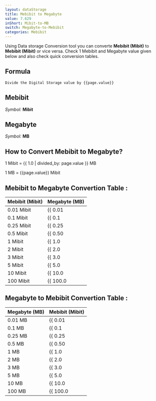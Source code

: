 ```yaml
---
layout: dataStorage
title: Mebibit to Megabyte
value: 7.629
inShort: Mibit-to-MB
switch: Megabyte-to-Mebibit
categories: Mebibit
---
```


Using Data storage Conversion tool you can converte **Mebibit (Mibit)** to **Mebibit (Mibit)** or vice versa. Check 1 Mebibit and Megabyte value given below and also check quick conversion tables.

## Formula
`Divide the Digital Storage value by {{page.value}}`

## Mebibit
*Symbol:* **Mibit**

## Megabyte
*Symbol:* **MB**

## How to Convert Mebibit to Megabyte?

1 Mibit = {{ 1.0 | divided_by: page.value }} MB

1 MB = {{page.value}} Mibit


## Mebibit to Megabyte Convertion Table :

| Mebibit (Mibit) | Megabyte (MB) |
| ---- | ---- |
| 0.01 Mibit | {{ 0.01 | divided_by: page.value }} MB |
| 0.1 Mibit | {{ 0.1 | divided_by: page.value }} MB |
| 0.25 Mibit | {{ 0.25 | divided_by: page.value }} MB |
| 0.5 Mibit | {{ 0.50 | divided_by: page.value }} MB |
| 1 Mibit | {{ 1.0 | divided_by: page.value }} MB |
| 2 Mibit | {{ 2.0 | divided_by: page.value }} MB |
| 3 Mibit | {{ 3.0 | divided_by: page.value }} MB |
| 5 Mibit | {{ 5.0 | divided_by: page.value }} MB |
| 10 Mibit | {{ 10.0 | divided_by: page.value }} MB |
| 100 Mibit | {{ 100.0 | divided_by: page.value }} MB |

## Megabyte to Mebibit Convertion Table :

| Megabyte (MB) | Mebibit (Mibit) |
| ---- | ---- |
| 0.01 MB | {{ 0.01 | times: page.value }} Mibit |
| 0.1 MB | {{ 0.1 | times: page.value }} Mibit |
| 0.25 MB | {{ 0.25 | times: page.value }} Mibit |
| 0.5 MB | {{ 0.50 | times: page.value }} Mibit |
| 1 MB | {{ 1.0 | times: page.value }} Mibit |
| 2 MB | {{ 2.0 | times: page.value }} Mibit |
| 3 MB | {{ 3.0 | times: page.value }} Mibit |
| 5 MB | {{ 5.0 | times: page.value }} Mibit |
| 10 MB | {{ 10.0 | times: page.value }} Mibit |
| 100 MB | {{ 100.0 | times: page.value }} Mibit |


<script>
document.getElementById('selectInput')[7].selected = true
document.getElementById('selectOutput')[8].selected = true
</script>
